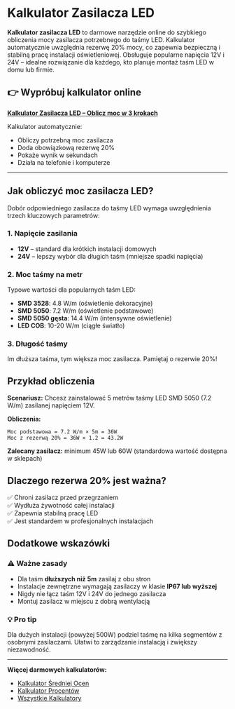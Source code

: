 # Kalkulator Zasilacza LED

**Kalkulator zasilacza LED** to darmowe narzędzie online do szybkiego obliczenia mocy zasilacza potrzebnego do taśmy LED. Kalkulator automatycznie uwzględnia rezerwę 20% mocy, co zapewnia bezpieczną i stabilną pracę instalacji oświetleniowej. Obsługuje popularne napięcia 12V i 24V – idealne rozwiązanie dla każdego, kto planuje montaż taśm LED w domu lub firmie.

## 👉 Wypróbuj kalkulator online

**[Kalkulator Zasilacza LED – Oblicz moc w 3 krokach](https://www.prosty-kalkulator.pl/kalkulator-zasilacza-led)**

Kalkulator automatycznie:
- Obliczy potrzebną moc zasilacza
- Doda obowiązkową rezerwę 20%
- Pokaże wynik w sekundach
- Działa na telefonie i komputerze

---

## Jak obliczyć moc zasilacza LED?

Dobór odpowiedniego zasilacza do taśmy LED wymaga uwzględnienia trzech kluczowych parametrów:

### 1. **Napięcie zasilania**
- **12V** – standard dla krótkich instalacji domowych
- **24V** – lepszy wybór dla długich taśm (mniejsze spadki napięcia)

### 2. **Moc taśmy na metr**
Typowe wartości dla popularnych taśm LED:
- **SMD 3528**: 4.8 W/m (oświetlenie dekoracyjne)
- **SMD 5050**: 7.2 W/m (oświetlenie podstawowe)
- **SMD 5050 gęsta**: 14.4 W/m (intensywne oświetlenie)
- **LED COB**: 10-20 W/m (ciągłe światło)

### 3. **Długość taśmy**
Im dłuższa taśma, tym większa moc zasilacza. Pamiętaj o rezerwie 20%!

## Przykład obliczenia

**Scenariusz:** Chcesz zainstalować 5 metrów taśmy LED SMD 5050 (7.2 W/m) zasilanej napięciem 12V.

**Obliczenia:**
```
Moc podstawowa = 7.2 W/m × 5m = 36W
Moc z rezerwą 20% = 36W × 1.2 = 43.2W
```

**Zalecany zasilacz:** minimum 45W lub 60W (standardowa wartość dostępna w sklepach)

## Dlaczego rezerwa 20% jest ważna?

✅ Chroni zasilacz przed przegrzaniem  
✅ Wydłuża żywotność całej instalacji  
✅ Zapewnia stabilną pracę LED  
✅ Jest standardem w profesjonalnych instalacjach

## Dodatkowe wskazówki

### ⚠️ Ważne zasady
- Dla taśm **dłuższych niż 5m** zasilaj z obu stron
- Instalacje zewnętrzne wymagają zasilaczy w klasie **IP67 lub wyższej**
- Nigdy nie łącz taśm 12V i 24V do jednego zasilacza
- Montuj zasilacz w miejscu z dobrą wentylacją

### 💡 Pro tip
Dla dużych instalacji (powyżej 500W) podziel taśmę na kilka segmentów z osobnymi zasilaczami. Ułatwi to zarządzanie instalacją i zwiększy niezawodność.

---

**Więcej darmowych kalkulatorów:**
- [Kalkulator Średniej Ocen](https://www.prosty-kalkulator.pl/)
- [Kalkulator Procentów](https://www.prosty-kalkulator.pl/procenty)
- [Wszystkie Kalkulatory](https://www.prosty-kalkulator.pl/kalkulatory)

